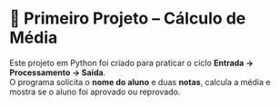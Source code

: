 # 📝 Primeiro Projeto – Cálculo de Média

Este projeto em Python foi criado para praticar o ciclo **Entrada → Processamento → Saída**.  
O programa solicita o **nome do aluno** e duas **notas**, calcula a média e mostra se o aluno foi aprovado ou reprovado.
